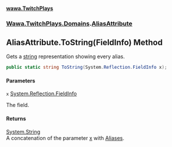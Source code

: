 #### [wawa.TwitchPlays](index.md 'index')
### [Wawa.TwitchPlays.Domains](Wawa.TwitchPlays.Domains.md 'Wawa.TwitchPlays.Domains').[AliasAttribute](AliasAttribute.md 'Wawa.TwitchPlays.Domains.AliasAttribute')

## AliasAttribute.ToString(FieldInfo) Method

Gets a [string](https://docs.microsoft.com/en-us/dotnet/csharp/language-reference/keywords/string 'https://docs.microsoft.com/en-us/dotnet/csharp/language-reference/keywords/string') representation showing every alias.

```csharp
public static string ToString(System.Reflection.FieldInfo x);
```
#### Parameters

<a name='Wawa.TwitchPlays.Domains.AliasAttribute.ToString(System.Reflection.FieldInfo).x'></a>

`x` [System.Reflection.FieldInfo](https://docs.microsoft.com/en-us/dotnet/api/System.Reflection.FieldInfo 'System.Reflection.FieldInfo')

The field.

#### Returns
[System.String](https://docs.microsoft.com/en-us/dotnet/api/System.String 'System.String')  
A concatenation of the parameter [x](AliasAttribute.ToString.sSR2XcRIBp3Jf5/P1Vaxjw.md#Wawa.TwitchPlays.Domains.AliasAttribute.ToString(System.Reflection.FieldInfo).x 'Wawa.TwitchPlays.Domains.AliasAttribute.ToString(System.Reflection.FieldInfo).x') with [Aliases](AliasAttribute.Aliases.md 'Wawa.TwitchPlays.Domains.AliasAttribute.Aliases').